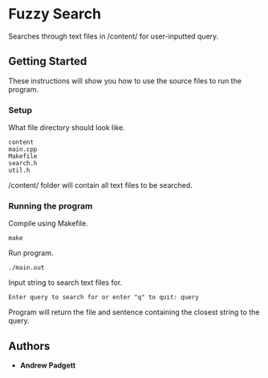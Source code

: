 # Fuzzy Search

Searches through text files in /content/ for user-inputted query.

## Getting Started

These instructions will show you how to use the source files to run the program.

### Setup

What file directory should look like.

```
content
main.cpp
Makefile
search.h
util.h
```
/content/ folder will contain all text files to be searched.

### Running the program

Compile using Makefile.

```
make
```
Run program.

```
./main.out
```
Input string to search text files for.

```
Enter query to search for or enter "q" to quit: query
```
Program will return the file and sentence containing the closest string to the query.

## Authors

* **Andrew Padgett**
